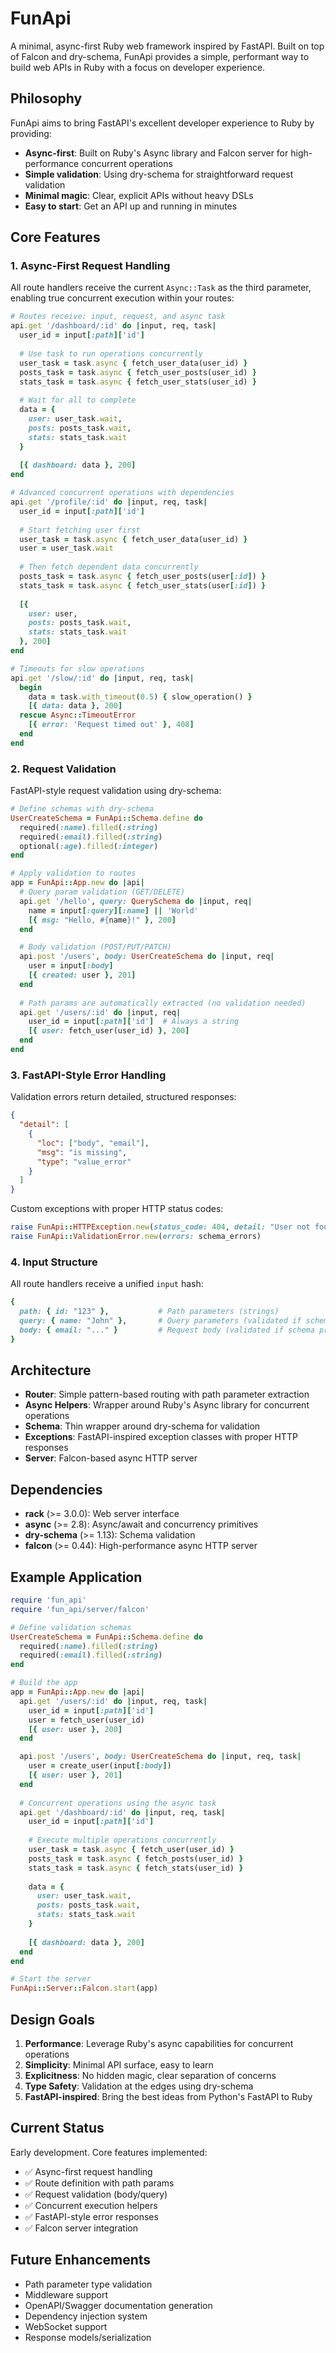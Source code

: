 # FunApi

A minimal, async-first Ruby web framework inspired by FastAPI. Built on top of Falcon and dry-schema, FunApi provides a simple, performant way to build web APIs in Ruby with a focus on developer experience.

## Philosophy

FunApi aims to bring FastAPI's excellent developer experience to Ruby by providing:

- **Async-first**: Built on Ruby's Async library and Falcon server for high-performance concurrent operations
- **Simple validation**: Using dry-schema for straightforward request validation
- **Minimal magic**: Clear, explicit APIs without heavy DSLs
- **Easy to start**: Get an API up and running in minutes

## Core Features

### 1. Async-First Request Handling

All route handlers receive the current `Async::Task` as the third parameter, enabling true concurrent execution within your routes:

```ruby
# Routes receive: input, request, and async task
api.get '/dashboard/:id' do |input, req, task|
  user_id = input[:path]['id']
  
  # Use task to run operations concurrently
  user_task = task.async { fetch_user_data(user_id) }
  posts_task = task.async { fetch_user_posts(user_id) }
  stats_task = task.async { fetch_user_stats(user_id) }
  
  # Wait for all to complete
  data = {
    user: user_task.wait,
    posts: posts_task.wait,
    stats: stats_task.wait
  }
  
  [{ dashboard: data }, 200]
end

# Advanced concurrent operations with dependencies
api.get '/profile/:id' do |input, req, task|
  user_id = input[:path]['id']
  
  # Start fetching user first
  user_task = task.async { fetch_user_data(user_id) }
  user = user_task.wait
  
  # Then fetch dependent data concurrently
  posts_task = task.async { fetch_user_posts(user[:id]) }
  stats_task = task.async { fetch_user_stats(user[:id]) }
  
  [{ 
    user: user,
    posts: posts_task.wait,
    stats: stats_task.wait
  }, 200]
end

# Timeouts for slow operations
api.get '/slow/:id' do |input, req, task|
  begin
    data = task.with_timeout(0.5) { slow_operation() }
    [{ data: data }, 200]
  rescue Async::TimeoutError
    [{ error: 'Request timed out' }, 408]
  end
end
```

### 2. Request Validation

FastAPI-style request validation using dry-schema:

```ruby
# Define schemas with dry-schema
UserCreateSchema = FunApi::Schema.define do
  required(:name).filled(:string)
  required(:email).filled(:string)
  optional(:age).filled(:integer)
end

# Apply validation to routes
app = FunApi::App.new do |api|
  # Query param validation (GET/DELETE)
  api.get '/hello', query: QuerySchema do |input, req|
    name = input[:query][:name] || 'World'
    [{ msg: "Hello, #{name}!" }, 200]
  end

  # Body validation (POST/PUT/PATCH)
  api.post '/users', body: UserCreateSchema do |input, req|
    user = input[:body]
    [{ created: user }, 201]
  end
  
  # Path params are automatically extracted (no validation needed)
  api.get '/users/:id' do |input, req|
    user_id = input[:path]['id']  # Always a string
    [{ user: fetch_user(user_id) }, 200]
  end
end
```

### 3. FastAPI-Style Error Handling

Validation errors return detailed, structured responses:

```json
{
  "detail": [
    {
      "loc": ["body", "email"],
      "msg": "is missing",
      "type": "value_error"
    }
  ]
}
```

Custom exceptions with proper HTTP status codes:

```ruby
raise FunApi::HTTPException.new(status_code: 404, detail: "User not found")
raise FunApi::ValidationError.new(errors: schema_errors)
```

### 4. Input Structure

All route handlers receive a unified `input` hash:

```ruby
{
  path: { id: "123" },           # Path parameters (strings)
  query: { name: "John" },       # Query parameters (validated if schema provided)
  body: { email: "..." }         # Request body (validated if schema provided)
}
```

## Architecture

- **Router**: Simple pattern-based routing with path parameter extraction
- **Async Helpers**: Wrapper around Ruby's Async library for concurrent operations
- **Schema**: Thin wrapper around dry-schema for validation
- **Exceptions**: FastAPI-inspired exception classes with proper HTTP responses
- **Server**: Falcon-based async HTTP server

## Dependencies

- **rack** (>= 3.0.0): Web server interface
- **async** (>= 2.8): Async/await and concurrency primitives
- **dry-schema** (>= 1.13): Schema validation
- **falcon** (>= 0.44): High-performance async HTTP server

## Example Application

```ruby
require 'fun_api'
require 'fun_api/server/falcon'

# Define validation schemas
UserCreateSchema = FunApi::Schema.define do
  required(:name).filled(:string)
  required(:email).filled(:string)
end

# Build the app
app = FunApi::App.new do |api|
  api.get '/users/:id' do |input, req, task|
    user_id = input[:path]['id']
    user = fetch_user(user_id)
    [{ user: user }, 200]
  end

  api.post '/users', body: UserCreateSchema do |input, req, task|
    user = create_user(input[:body])
    [{ user: user }, 201]
  end
  
  # Concurrent operations using the async task
  api.get '/dashboard/:id' do |input, req, task|
    user_id = input[:path]['id']
    
    # Execute multiple operations concurrently
    user_task = task.async { fetch_user(user_id) }
    posts_task = task.async { fetch_posts(user_id) }
    stats_task = task.async { fetch_stats(user_id) }
    
    data = {
      user: user_task.wait,
      posts: posts_task.wait,
      stats: stats_task.wait
    }
    
    [{ dashboard: data }, 200]
  end
end

# Start the server
FunApi::Server::Falcon.start(app)
```

## Design Goals

1. **Performance**: Leverage Ruby's async capabilities for concurrent operations
2. **Simplicity**: Minimal API surface, easy to learn
3. **Explicitness**: No hidden magic, clear separation of concerns
4. **Type Safety**: Validation at the edges using dry-schema
5. **FastAPI-inspired**: Bring the best ideas from Python's FastAPI to Ruby

## Current Status

Early development. Core features implemented:
- ✅ Async-first request handling
- ✅ Route definition with path params
- ✅ Request validation (body/query)
- ✅ Concurrent execution helpers
- ✅ FastAPI-style error responses
- ✅ Falcon server integration

## Future Enhancements

- Path parameter type validation
- Middleware support
- OpenAPI/Swagger documentation generation
- Dependency injection system
- WebSocket support
- Response models/serialization
